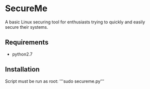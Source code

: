 # SecureMe
A basic Linux securing tool for enthusiasts trying to quickly and easily secure their systems.
## Requirements
- python2.7
## Installation
Script must be run as root:
'''sudo secureme.py'''

